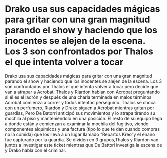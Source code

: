 # Drako usa sus capacidades mágicas para gritar con una gran magnitud parando el show y haciendo que los inocentes se alejen de la escena. Los 3 son confrontados por Thalos el que intenta volver a tocar

Drako usa sus capacidades mágicas para gritar con una gran magnitud parando el show y haciendo que los inocentes se alejen de la escena. Los 3 son confrontados por Thalos el que intenta volver a tocar pero decide que van a atrapar a Acrobat. Thalos y Riardon hablan con Acrobat preguntando si él es el ladrón y después de una charla terminada en malos términos Acrobat comienza a correr y todos intentan perseguirlo. Thalos se choca con un perfumero, Riardon y Drako siguen a Acrobat mientras gritan por guardias, Pero De Batorri anticipó sus movimientos y lo atrapa tirando su mochila al piso y manteniéndolo en una posición. El resto de su equipo llega a donde están y comienzan a examinar la mochila del fugitivo, viendo componentes alquímicos y una factura (tipo lo que te dan cuando compras no la comida) que los lleva a un lugar llamado “Repartos Kreo”y el enano fue capturado por la guardia.
Se dividen en 3 grupos,Thalos y Riardon van juntos a investigar este ticket mientras que De Battori investiga la escena de y Drako habla con el criminal.


